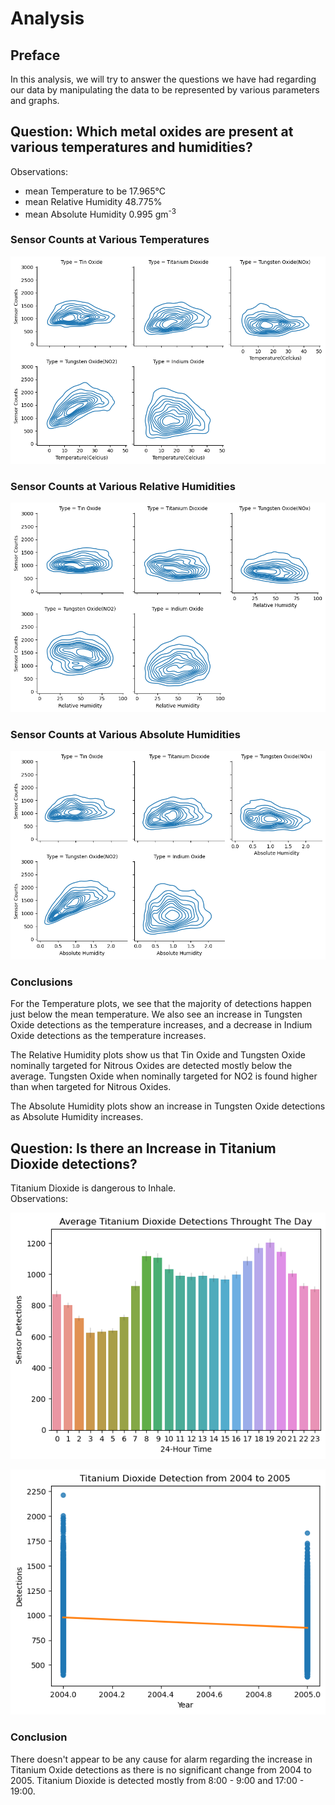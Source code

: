 # Analysis

## Preface

In this analysis, we will try to answer the questions we have had regarding our data by manipulating the data 
to be represented by various parameters and graphs.

## Question: Which metal oxides are present at various temperatures and humidities?

Observations:
- mean Temperature to be 17.965&deg;C
- mean Relative Humidity 48.775%
- mean Absolute Humidity 0.995 gm<sup>-3</sup>

### Sensor Counts at Various Temperatures

![density plot temperature](images/Temps.png)

### Sensor Counts at Various Relative Humidities

![density plot rel. humid](images/RHs.png)

### Sensor Counts at Various Absolute Humidities

![density plot abs. humid](images/AHs.png)

### Conclusions

For the Temperature plots, we see that the majority of detections happen just below the mean temperature. 
We also see an increase in Tungsten Oxide detections as the temperature increases, 
and a decrease in Indium Oxide detections as the temperature increases.  

The Relative Humidity plots show us that Tin Oxide and Tungsten Oxide nominally targeted for Nitrous Oxides are detected mostly below the average.
 Tungsten Oxide when nominally targeted for NO2 is found higher than when targeted for Nitrous Oxides.  
 
 The Absolute Humidity plots show an increase in Tungsten Oxide detections as Absolute Humidity increases.
 
 ## Question: Is there an Increase in Titanium Dioxide detections?
 
 Titanium Dioxide is dangerous to Inhale.  
 Observations:
 
 ![Tit. Diox. Daily](images/TitaniumDioxideDetectionsDaily.png)
 
 ![Tit. Diox. Change](images/TitaniumDioxideChange.png)
 
 ### Conclusion
 
 There doesn't appear to be any cause for alarm regarding the increase in Titanium Oxide detections as there is no significant change from 2004 to 2005. Titanium Dioxide is detected mostly from 8:00 - 9:00 and 17:00 - 19:00.
